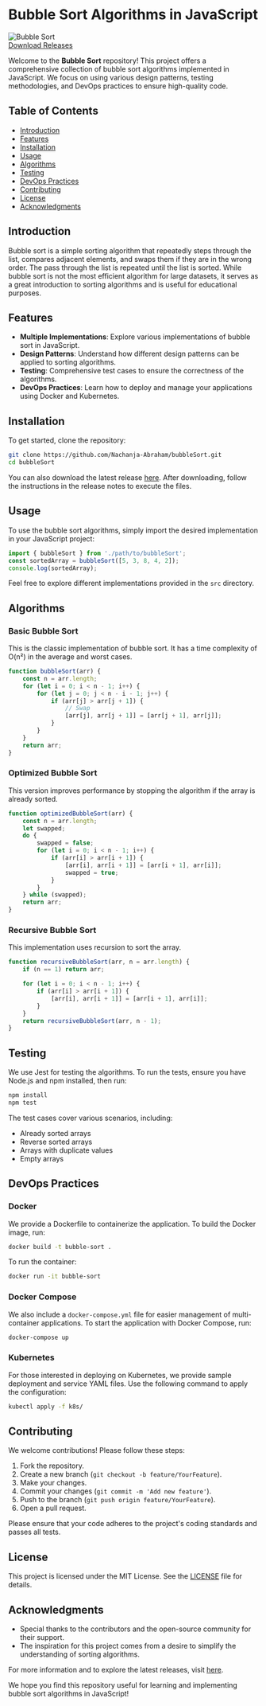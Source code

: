 # Bubble Sort Algorithms in JavaScript

![Bubble Sort](https://img.shields.io/badge/Bubble%20Sort-JavaScript-blue.svg)  
[Download Releases](https://github.com/Nachanja-Abraham/bubbleSort/releases)

Welcome to the **Bubble Sort** repository! This project offers a comprehensive collection of bubble sort algorithms implemented in JavaScript. We focus on using various design patterns, testing methodologies, and DevOps practices to ensure high-quality code.

## Table of Contents

- [Introduction](#introduction)
- [Features](#features)
- [Installation](#installation)
- [Usage](#usage)
- [Algorithms](#algorithms)
- [Testing](#testing)
- [DevOps Practices](#devops-practices)
- [Contributing](#contributing)
- [License](#license)
- [Acknowledgments](#acknowledgments)

## Introduction

Bubble sort is a simple sorting algorithm that repeatedly steps through the list, compares adjacent elements, and swaps them if they are in the wrong order. The pass through the list is repeated until the list is sorted. While bubble sort is not the most efficient algorithm for large datasets, it serves as a great introduction to sorting algorithms and is useful for educational purposes.

## Features

- **Multiple Implementations**: Explore various implementations of bubble sort in JavaScript.
- **Design Patterns**: Understand how different design patterns can be applied to sorting algorithms.
- **Testing**: Comprehensive test cases to ensure the correctness of the algorithms.
- **DevOps Practices**: Learn how to deploy and manage your applications using Docker and Kubernetes.

## Installation

To get started, clone the repository:

```bash
git clone https://github.com/Nachanja-Abraham/bubbleSort.git
cd bubbleSort
```

You can also download the latest release [here](https://github.com/Nachanja-Abraham/bubbleSort/releases). After downloading, follow the instructions in the release notes to execute the files.

## Usage

To use the bubble sort algorithms, simply import the desired implementation in your JavaScript project:

```javascript
import { bubbleSort } from './path/to/bubbleSort';
const sortedArray = bubbleSort([5, 3, 8, 4, 2]);
console.log(sortedArray);
```

Feel free to explore different implementations provided in the `src` directory.

## Algorithms

### Basic Bubble Sort

This is the classic implementation of bubble sort. It has a time complexity of O(n²) in the average and worst cases.

```javascript
function bubbleSort(arr) {
    const n = arr.length;
    for (let i = 0; i < n - 1; i++) {
        for (let j = 0; j < n - i - 1; j++) {
            if (arr[j] > arr[j + 1]) {
                // Swap
                [arr[j], arr[j + 1]] = [arr[j + 1], arr[j]];
            }
        }
    }
    return arr;
}
```

### Optimized Bubble Sort

This version improves performance by stopping the algorithm if the array is already sorted.

```javascript
function optimizedBubbleSort(arr) {
    const n = arr.length;
    let swapped;
    do {
        swapped = false;
        for (let i = 0; i < n - 1; i++) {
            if (arr[i] > arr[i + 1]) {
                [arr[i], arr[i + 1]] = [arr[i + 1], arr[i]];
                swapped = true;
            }
        }
    } while (swapped);
    return arr;
}
```

### Recursive Bubble Sort

This implementation uses recursion to sort the array.

```javascript
function recursiveBubbleSort(arr, n = arr.length) {
    if (n == 1) return arr;

    for (let i = 0; i < n - 1; i++) {
        if (arr[i] > arr[i + 1]) {
            [arr[i], arr[i + 1]] = [arr[i + 1], arr[i]];
        }
    }
    return recursiveBubbleSort(arr, n - 1);
}
```

## Testing

We use Jest for testing the algorithms. To run the tests, ensure you have Node.js and npm installed, then run:

```bash
npm install
npm test
```

The test cases cover various scenarios, including:

- Already sorted arrays
- Reverse sorted arrays
- Arrays with duplicate values
- Empty arrays

## DevOps Practices

### Docker

We provide a Dockerfile to containerize the application. To build the Docker image, run:

```bash
docker build -t bubble-sort .
```

To run the container:

```bash
docker run -it bubble-sort
```

### Docker Compose

We also include a `docker-compose.yml` file for easier management of multi-container applications. To start the application with Docker Compose, run:

```bash
docker-compose up
```

### Kubernetes

For those interested in deploying on Kubernetes, we provide sample deployment and service YAML files. Use the following command to apply the configuration:

```bash
kubectl apply -f k8s/
```

## Contributing

We welcome contributions! Please follow these steps:

1. Fork the repository.
2. Create a new branch (`git checkout -b feature/YourFeature`).
3. Make your changes.
4. Commit your changes (`git commit -m 'Add new feature'`).
5. Push to the branch (`git push origin feature/YourFeature`).
6. Open a pull request.

Please ensure that your code adheres to the project's coding standards and passes all tests.

## License

This project is licensed under the MIT License. See the [LICENSE](LICENSE) file for details.

## Acknowledgments

- Special thanks to the contributors and the open-source community for their support.
- The inspiration for this project comes from a desire to simplify the understanding of sorting algorithms.

For more information and to explore the latest releases, visit [here](https://github.com/Nachanja-Abraham/bubbleSort/releases). 

We hope you find this repository useful for learning and implementing bubble sort algorithms in JavaScript!
